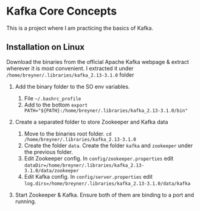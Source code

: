 # Kafka Core Concepts
This is a project where I am practicing the basics of Kafka.

## Installation on Linux
Download the binaries from the official Apache Kafka webpage & extract wherever it is most convenient.
I extracted it under ```/home/breyner/.libraries/kafka_2.13-3.1.0``` folder

1. Add the binary folder to the SO env variables.

    1. File ```~/.bashrc_profile```
    2. Add to the bottom ```export PATH="${PATH}:/home/breyner/.libraries/kafka_2.13-3.1.0/bin"```

2. Create a separated folder to store Zookeeper and Kafka data

    1. Move to the binaries root folder. ```cd /home/breyner/.libraries/kafka_2.13-3.1.0``` 
    2. Create the folder ```data```. Create the folder ```kafka``` and ```zookeeper``` under the previous folder.
    3. Edit Zookeeper config. In ```config/zookeeper.properties``` edit ```dataDir=/home/breyner/.libraries/kafka_2.13-3.1.0/data/zookeeper```
    4. Edit Kafka config. In ```config/server.properties``` edit ```log.dirs=/home/breyner/.libraries/kafka_2.13-3.1.0/data/kafka```

3. Start Zookeeper & Kafka. Ensure both of them are binding to a port and running.